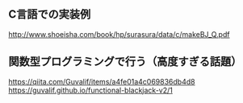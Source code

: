 
## C言語での実装例
http://www.shoeisha.com/book/hp/surasura/data/c/makeBJ_Q.pdf

## 関数型プログラミングで行う（高度すぎる話題）
https://qiita.com/Guvalif/items/a4fe01a4c069836db4d8
https://guvalif.github.io/functional-blackjack-v2/1
